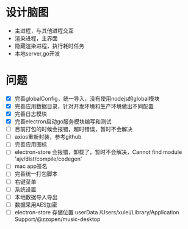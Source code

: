 # 设计脑图
- 主进程，与其他进程交互
- 渲染进程，主界面
- 隐藏渲染进程，执行耗时任务
- 本地server,go开发


# 问题
- [x] 完善globalConfig，统一导入，没有使用nodejs的global模块
- [x] 完善应用数据目录，针对开发环境和生产环境做出不同配置
- [x] 完善日志模块
- [x] 完善electron启动go服务模块编写和测试
- [ ] 目前打包的时候会报错，超时错误，暂时不会解决
- [ ] axios重新封装，参考github
- [ ] 完善应用图标
- [ ] electron-store 会报错，卸载了，暂时不会解决，Cannot find module 'ajv/dist/compile/codegen'
- [ ] mac app签名
- [ ] 完善统一打包脚本
- [ ] 右键菜单
- [ ] 系统设置
- [ ] 本地数据导入导出
- [ ] 数据采用AES加密
- [ ] electron-store 存储位置 userData  /Users/xulei/Library/Application Support/@zzopen/music-desktop
